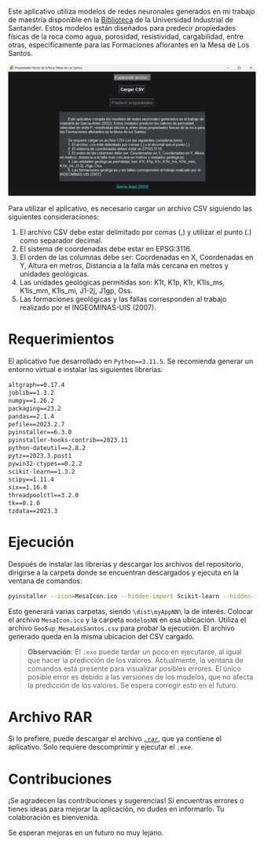 Este aplicativo utiliza modelos de redes neuronales generados en mi trabajo de maestría disponible en la [Biblioteca](https://noesis.uis.edu.co/handle/20.500.14071/11267) de la Universidad Industrial de Santander. Estos modelos están diseñados para predecir propiedades físicas de la roca como agua, porosidad, resistividad, cargabilidad, entre otras, específicamente para las Formaciones aflorantes en la Mesa de Los Santos.

![Captura de Pantalla](https://github.com/sergioGarcia91/AplicativoMesaLosSantos/blob/main/App.png?raw=true)

Para utilizar el aplicativo, es necesario cargar un archivo CSV siguiendo las siguientes consideraciones:
1. El archivo CSV debe estar delimitado por comas (,) y utilizar el punto (.) como separador decimal.
2. El sistema de coordenadas debe estar en EPSG:3116.
3. El orden de las columnas debe ser: Coordenadas en X, Coordenadas en Y, Altura en metros, Distancia a la falla más cercana en metros y unidades geológicas.
4. Las unidades geológicas permitidas son: K1t, K1p, K1r, K1ls_ms, K1ls_mm, K1ls_mi, J1-2j, J1gp, Oss.
5. Las formaciones geológicas y las fallas corresponden al trabajo realizado por el INGEOMINAS-UIS (2007).

# Requerimientos
El aplicativo fue desarrollado en `Python==3.11.5`. Se recomienda generar un entorno virtual e instalar las siguientes librerías:

```
altgraph==0.17.4
joblib==1.3.2
numpy==1.26.2
packaging==23.2
pandas==2.1.4
pefile==2023.2.7
pyinstaller==6.3.0
pyinstaller-hooks-contrib==2023.11
python-dateutil==2.8.2
pytz==2023.3.post1
pywin32-ctypes==0.2.2
scikit-learn==1.3.2
scipy==1.11.4
six==1.16.0
threadpoolctl==3.2.0
tk==0.1.0
tzdata==2023.3
```

# Ejecución
Después de instalar las librerías y descargar los archivos del repositorio, dirigirse a la carpeta donde se encuentran descargados y ejecuta en la ventana de comandos:

```bash
pyinstaller --icon=MesaIcon.ico --hidden-import Scikit-learn --hidden-import sklearn --hidden-import joblib --hidden-import scipy --hidden-import tk --hidden-import PyInstaller --hidden-import sklearn.neural_network myAppNN.py
```

Esto generará varias carpetas, siendo `\dist\myAppNN\` la de interés. Colocar el archivo `MesaIcon.ico` y la carpeta `modelosNN` en esa ubicación. Utiliza el archivo `GeoSup_MesaLosSantos.csv` para probar la ejecución. El archivo generado queda en la misma ubicacion del CSV cargado.

> **Observación:** El `.exe` puede tardar un poco en ejecutarse, al igual que hacer la predicción de los valores. Actualmente, la ventana de comandos está presente para visualizar posibles errores. El único posible error es debido a las versiones de los modelos, que no afecta la predicción de los valores. Se espera corregir esto en el futuro.

# Archivo RAR
Si lo prefiere, puede descargar el archivo [`.rar`](https://drive.google.com/file/d/1xZogJy02ZHeW5V9IlxzYp-76dr7JJMUb/view?usp=sharing), que ya contiene el aplicativo. Solo requiere descomprimir y ejecutar el `.exe`.

# Contribuciones
¡Se agradecen las contribuciones y sugerencias! Si encuentras errores o tienes ideas para mejorar la aplicación, no dudes en informarlo. Tu colaboración es bienvenida.

Se esperan mejoras en un futuro no muy lejano.
